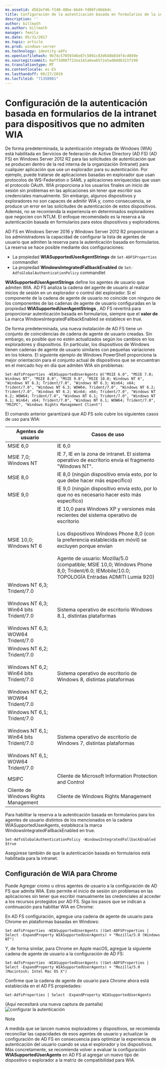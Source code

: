 ```yaml
---
ms.assetid: d562ef46-f240-48be-bbd4-fd88fc6bbbdc
title: Configuración de la autenticación basada en formularios de la intranet para dispositivos que no admiten WIA
description: ''
author: billmath
ms.author: billmath
manager: femila
ms.date: 05/31/2017
ms.topic: article
ms.prod: windows-server
ms.technology: identity-adfs
ms.openlocfilehash: 9b74c57059346e87c5091c83d648b034f4cd049e
ms.sourcegitcommit: 6aff3d88ff22ea141a6ea6572a5ad8dd6321f199
ms.translationtype: MT
ms.contentlocale: es-ES
ms.lasthandoff: 09/27/2019
ms.locfileid: "71358081"
---
```

# <a name="configuring-intranet-forms-based-authentication-for-devices-that-do-not-support-wia"></a>Configuración de la autenticación basada en formularios de la intranet para dispositivos que no admiten WIA


De forma predeterminada, la autenticación integrada de Windows (WIA) está habilitada en Servicios de federación de Active Directory (AD FS) (AD FS) en Windows Server 2012 R2 para las solicitudes de autenticación que se producen dentro de la red interna de la organización (Intranet) para cualquier aplicación que use un explorador para su autenticación. Por ejemplo, puede tratarse de aplicaciones basadas en explorador que usan protocolos de WS-Federation o SAML y aplicaciones enriquecidas que usan el protocolo OAuth. WIA proporciona a los usuarios finales un inicio de sesión sin problemas en las aplicaciones sin tener que escribir sus credenciales manualmente. Sin embargo, algunos dispositivos y exploradores no son capaces de admitir WIA y, como consecuencia, se produce un error en las solicitudes de autenticación de estos dispositivos. Además, no se recomienda la experiencia en determinados exploradores que negocien con NTLM. El enfoque recomendado es la reserva a la autenticación basada en formularios para estos dispositivos y exploradores.

AD FS en Windows Server 2016 y Windows Server 2012 R2 proporcionan a los administradores la capacidad de configurar la lista de agentes de usuario que admiten la reserva para la autenticación basada en formularios. La reserva se hace posible mediante dos configuraciones:


- La propiedad **WIASupportedUserAgentStrings** de `Set-ADFSProperties` commandlet
- La propiedad **WindowsIntegratedFallbackEnabled** de `Set-AdfsGlobalAuthenticationPolicy` commandlet

**WIASupportedUserAgentStrings** define los agentes de usuario que admiten WIA. AD FS analiza la cadena del agente de usuario al realizar inicios de sesión en un explorador o control del explorador. Si el componente de la cadena de agente de usuario no coincide con ninguno de los componentes de las cadenas de agente de usuario configuradas en la propiedad **WIASupportedUserAgentStrings** , AD FS revertirá para proporcionar autenticación basada en formularios, siempre que el **valor de** La marca WindowsIntegratedFallbackEnabled se establece en true.

De forma predeterminada, una nueva instalación de AD FS tiene un conjunto de coincidencias de cadena de agente de usuario creadas. Sin embargo, es posible que no estén actualizados según los cambios en los exploradores y dispositivos. En particular, los dispositivos de Windows tienen cadenas de agente de usuario similares con pequeñas variaciones en los tokens. El siguiente ejemplo de Windows PowerShell proporciona la mejor orientación para el conjunto actual de dispositivos que se encuentran en el mercado hoy en día que admiten WIA sin problemas:

    Set-AdfsProperties -WIASupportedUserAgents @("MSIE 6.0", "MSIE 7.0; Windows NT", "MSIE 8.0", "MSIE 9.0", "MSIE 10.0; Windows NT 6", "Windows NT 6.3; Trident/7.0", "Windows NT 6.3; Win64; x64; Trident/7.0", "Windows NT 6.3; WOW64; Trident/7.0", "Windows NT 6.2; Trident/7.0", "Windows NT 6.2; Win64; x64; Trident/7.0", "Windows NT 6.2; WOW64; Trident/7.0", "Windows NT 6.1; Trident/7.0", "Windows NT 6.1; Win64; x64; Trident/7.0", "Windows NT 6.1; WOW64; Trident/7.0", "MSIPC", "Windows Rights Management Client")

El comando anterior garantizará que AD FS solo cubre los siguientes casos de uso para WIA:

Agentes de usuario|Casos de uso|
-----|-----|
MSIE 6,0|IE 6,0|
MSIE 7,0; Windows NT|IE 7, IE en la zona de intranet. El sistema operativo de escritorio envía el fragmento "Windows NT".|
MSIE 8,0|IE 8,0 (ningún dispositivo envía esto, por lo que debe hacer más específico)|
MSIE 9,0|IE 9,0 (ningún dispositivo envía esto, por lo que no es necesario hacer esto más específico)|
MSIE 10,0; Windows NT 6|IE 10,0 para Windows XP y versiones más recientes del sistema operativo de escritorio</br></br>Los dispositivos Windows Phone 8,0 (con la preferencia establecida en móvil) se excluyen porque envían</br></br>Agente de usuario: Mozilla/5.0 (compatible; MSIE 10,0; Windows Phone 8,0; Trident/6.0; IEMobile/10.0; TOPOLOGÍA Entradas ADMITI Lumia 920)|
Windows NT 6,3; Trident/7.0</br></br>Windows NT 6,3; Win64 bits Trident/7.0</br></br>Windows NT 6,3; WOW64 Trident/7.0| Sistema operativo de escritorio Windows 8.1, distintas plataformas|
Windows NT 6,2; Trident/7.0</br></br>Windows NT 6,2; Win64 bits Trident/7.0</br></br>Windows NT 6,2; WOW64 Trident/7.0|Sistema operativo de escritorio de Windows 8, distintas plataformas|
Windows NT 6,1; Trident/7.0</br></br>Windows NT 6,1; Win64 bits Trident/7.0</br></br>Windows NT 6,1; WOW64 Trident/7.0|Sistema operativo de escritorio de Windows 7, distintas plataformas|
MSIPC| Cliente de Microsoft Information Protection and Control|
Cliente de Windows Rights Management|Cliente de Windows Rights Management|

Para habilitar la reserva a la autenticación basada en formularios para los agentes de usuario distintos de los mencionados en la cadena WIASupportedUserAgents, establezca la marca WindowsIntegratedFallbackEnabled en true.

    Set-AdfsGlobalAuthenticationPolicy -WindowsIntegratedFallbackEnabled $true

Asegúrese también de que la autenticación basada en formularios está habilitada para la intranet.

## <a name="configuring-wia-for-chrome"></a>Configuración de WIA para Chrome
Puede Agregar cromo u otros agentes de usuario a la configuración de AD FS que admita WIA. Esto permite el inicio de sesión sin problemas en las aplicaciones sin tener que escribir manualmente las credenciales al acceder a los recursos protegidos por AD FS. Siga los pasos que se indican a continuación para habilitar WIA en Chrome:

En AD FS configuración, agregue una cadena de agente de usuario para Chrome en plataformas basadas en Windows:

    Set-AdfsProperties -WIASupportedUserAgents ((Get-ADFSProperties | Select -ExpandProperty WIASupportedUserAgents) + "Mozilla/5.0 (Windows NT")

Y, de forma similar, para Chrome en Apple macOS, agregue la siguiente cadena de agente de usuario a la configuración de AD FS:

    Set-AdfsProperties -WIASupportedUserAgents ((Get-ADFSProperties | Select -ExpandProperty WIASupportedUserAgents) + "Mozilla/5.0 (Macintosh; Intel Mac OS X")

Confirme que la cadena de agente de usuario para Chrome ahora está establecida en el AD FS propiedades:

    Get-AdfsProperties | Select -ExpandProperty WIASupportedUserAgents

(Aquí necesitará una nueva captura de pantalla) ![configurar la autenticación](media/Configure-intranet-forms-based-authentication-for-devices-that-do-not-support-WIA/chrome1.png) 

>[!NOTE]   
> A medida que se lancen nuevos exploradores y dispositivos, se recomienda reconciliar las capacidades de esos agentes de usuario y actualizar la configuración de AD FS en consecuencia para optimizar la experiencia de autenticación del usuario cuando se usa el explorador y los dispositivos. Más concretamente, se recomienda volver a evaluar la configuración **WIASupportedUserAgents** en AD FS al agregar un nuevo tipo de dispositivo o explorador a la matriz de compatibilidad para WIA.


